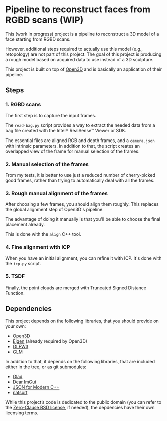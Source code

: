 # Pipeline to reconstruct faces from RGBD scans (WIP)

This (work in progress) project is a pipeline to reconstruct a 3D model of a
face starting from RGBD scans.

However, additional steps required to actually use this model (e.g., retopology)
are not part of this project.
The goal of this project is producing a rough model based on acquired data to
use instead of a 3D sculpture.

This project is built on top of [Open3D](https://github.com/isl-org/Open3D) and
is basically an application of their pipeline.

## Steps

### 1. RGBD scans

The first step is to capture the input frames.

The `read-bag.py` script provides a way to extract the needed data from a bag
file created with the Intel® RealSense™ Viewer or SDK.

The essential files are aligned RGB and depth frames, and a `camera.json` with
intrinsic parameters.
In addition to that, the script creates an overlapped view of the frame for
manual selection of the frames.

### 2. Manual selection of the frames

From my tests, it is better to use just a reduced number of cherry-picked good
frames, rather than trying to automatically deal with all the frames.

### 3. Rough manual alignment of the frames

After choosing a few frames, you should align them roughly.
This replaces the global alignment step of Open3D's pipeline.

The advantage of doing it manually is that you'll be able to choose the final
placement already.

This is done with the `align` C++ tool.

### 4. Fine alignment with ICP

When you have an initial alignment, you can refine it with ICP.
It's done with the `icp.py` script.

### 5. TSDF

Finally, the point clouds are merged with Truncated Signed Distance Function.

## Dependencies

This project depends on the following libraries, that you should provide on your
own:

- [Open3D](https://www.open3d.org/)
- [Eigen](https://eigen.tuxfamily.org/) (already required by Open3D)
- [GLFW3](https://www.glfw.org/)
- [GLM](https://glm.g-truc.net/)

In addition to that, it depends on the following libraries, that are included
either in the tree, or as git submodules:

- [Glad](https://glad.dav1d.de/)
- [Dear ImGui](https://github.com/ocornut/imgui)
- [JSON for Modern C++](https://github.com/nlohmann/json)
- [natsort](https://github.com/sourcefrog/natsort)

While this project’s code is dedicated to the public domain (you can refer to
the [Zero-Clause BSD license](https://opensource.org/license/0bsd/), if needed),
the depdencies have their own licensing terms.

